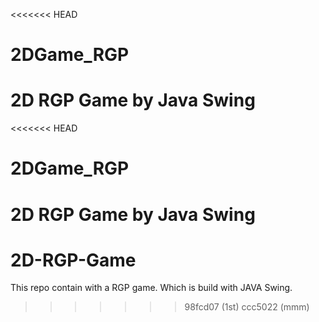 <<<<<<< HEAD
# 2DGame_RGP
2D RGP Game by Java Swing
=======
<<<<<<< HEAD
# 2DGame_RGP
2D RGP Game by Java Swing
=======
# 2D-RGP-Game
This repo contain with a RGP game. Which is build with JAVA Swing.
>>>>>>> 98fcd07 (1st)
>>>>>>> ccc5022 (mmm)
